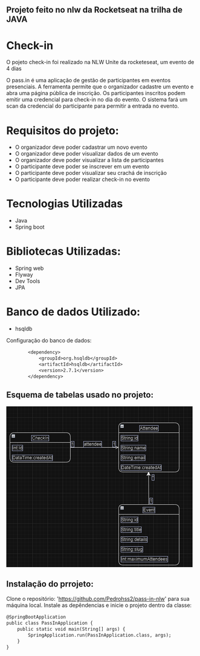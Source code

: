 ## Projeto feito no nlw da Rocketseat na trilha de JAVA
<h1>Check-in</h1>
<p>O pojeto check-in foi realizado na NLW Unite da rocketeseat, um evento de 4 dias</p>
<p> O pass.in é uma aplicação de gestão de participantes em eventos presenciais.
A ferramenta permite que o organizador cadastre um evento e abra uma página pública de inscrição.
Os participantes inscritos podem emitir uma credencial para check-in no dia do evento.
O sistema fará um scan da credencial do participante para permitir a entrada no evento.
</p>

# Requisitos do projeto:
<ul>
  <li>O organizador deve poder cadastrar um novo evento</li>
  <li>O organizador deve poder visualizar dados de um evento</li>
  <li>O organizador deve poder visualizar a lista de participantes</li>
  <li>O participante deve poder se inscrever em um evento</li>
  <li>O participante deve poder visualizar seu crachá de inscrição</li>
  <li>O participante deve poder realizar check-in no evento</li>
</ul>

# Tecnologias Utilizadas
<ul>
  <li>Java</li>
  <li>Spring boot</li>
</ul>

# Bibliotecas Utilizadas:
<ul>
  <li>Spring web</li>
  <li>Flyway</li>
  <li>Dev Tools</li>
  <li>JPA</li>
</ul>

 # Banco de dados Utilizado:
 <ul>
  <li>hsqldb</li>
</ul>

Configuração do banco de dados: 
```
		<dependency>
			<groupId>org.hsqldb</groupId>
			<artifactId>hsqldb</artifactId>
			<version>2.7.1</version>
		</dependency>
```
## Esquema de tabelas usado no projeto:
![App Screenshot](Pass-in.png)

## Instalação do prrojeto:
Clone o repositório: 'https://github.com/Pedrohss2/pass-in-nlw' para sua máquina local.
Instale as depêndencias e inicie o projeto dentro da classe:
```
@SpringBootApplication
public class PassInApplication {
	public static void main(String[] args) {
		SpringApplication.run(PassInApplication.class, args);
	}
}
```
